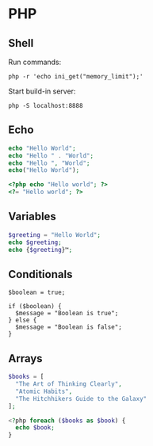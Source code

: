 # PHP

## Shell

Run commands:

```shell
php -r 'echo ini_get("memory_limit");'
```

Start build-in server:

```shell
php -S localhost:8888
```

## Echo

```php
echo "Hello World";
echo "Hello " . "World";
echo "Hello ", "World";
echo("Hello World");
```

```php
<?php echo "Hello world"; ?>
<?= "Hello world"; ?>
```

## Variables

```php
$greeting = "Hello World";
echo $greeting;
echo {$greeting}™;
```

## Conditionals

```shell
$boolean = true;

if ($boolean) {
  $message = "Boolean is true";
} else {
  $message = "Boolean is false";
}
```

## Arrays

```php
$books = [
  "The Art of Thinking Clearly",
  "Atomic Habits",
  "The Hitchhikers Guide to the Galaxy"
];

<?php foreach ($books as $book) {
  echo $book;
}
```
